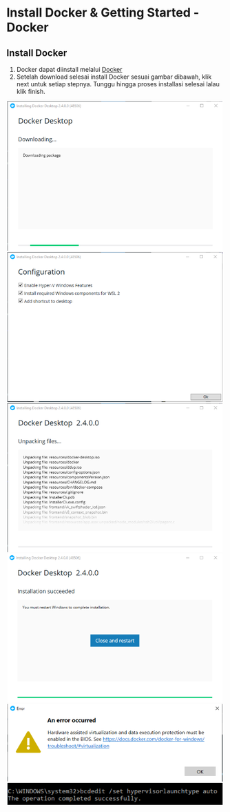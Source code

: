 # Install Docker & Getting Started - Docker

## Install Docker
1. Docker dapat diinstall melalui [Docker](https://hub.docker.com/editions/community/docker-ce-desktop-windows/) 
2. Setelah download selesai install Docker sesuai gambar dibawah, klik next untuk setiap stepnya. Tunggu hingga proses installasi selesai lalau klik finish.

<div align="center"><img src="gambar/1.png" width="500px"></div>

<div align="center"><img src="gambar/2.png" width="500px"></div>

<div align="center"><img src="gambar/3.png" width="500px"></div>

<div align="center"><img src="gambar/4.png" width="500px"></div>

<div align="center"><img src="gambar/5.png" width="500px"></div>

<div align="center"><img src="gambar/6.png" width="500px"></div>

